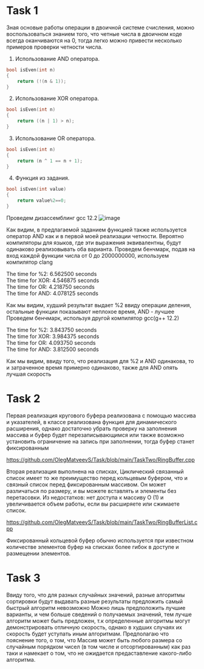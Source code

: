 # Task 1
Зная основые работы операции в двоичной системе счисления, можно воспользоваться знанием того, что четные числа в двоичном коде всегда оканчиваются на 0, тогда
легко можно привести несколько примеров проверки четности числа. 
1. Использование AND оператора.
```C++
bool isEven(int n)
{
    return (!(n & 1));
}
```
2. Использование XOR оператора. 
```C++
bool isEven(int n)
{
    return ((n | 1) > n);
}
```
3. Использование OR оператора.
```C++
bool isEven(int n)
{
    return (n ^ 1 == n + 1);
}
```
4. Функция из задания.
```C++ 
bool isEven(int value)
{
    return value%2==0;
}
```
Проведем дизассемблинг gcc 12.2
![image](https://user-images.githubusercontent.com/55399599/194369449-4229ed4e-1c69-499e-9c49-8865085711de.png)

Как видим, в предлагаемой заданием функцией также используется оператор AND как и в первой моей реализации четности.
Вероятно компиляторы для языков, где эти выражения эквивалентны, будут одинаково реализовывать оба варианта.
Проведем бенчмарк, подав на вход каждой функции числа от 0 до 2000000000, используем компилятор clang

The time for %2: 6.562500 seconds \
The time for XOR: 4.546875 seconds \
The time for OR: 4.218750 seconds \
The time for AND: 4.078125 seconds 

Как мы видим, худший результат выдает %2 ввиду операции деления, остальные функции показывают неплохое время, AND - лучшее
Проведем бенчмарк, используя другой компилятор gcc(g++ 12.2)

The time for %2: 3.843750 seconds \
The time for XOR: 3.984375 seconds \
The time for OR: 4.093750 seconds \
The time for AND: 3.812500 seconds 

Как мы видим, ввиду того, что реализация для %2 и AND одинакова, то и затраченное время примерно одинаково, также для AND опять лучшая скорость



# Task 2
Первая реализация кругового буфера реализована с помощью массива и указателей, в классе реализована функция для динамического расширения, однако достаточно убрать
проверку на заполнения массива и буфер будет перезаписывающимся или также возможно установить ограничение на запись при заполнении, тогда буфер станет фиксированным

https://github.com/OlegMatveevS/Task/blob/main/TaskTwo/RingBuffer.cpp

Вторая реализация выполнена на списках, 
Циклический связанный список имеет то же преимущество перед кольцевым буфером, что и связный список перед фиксированным массивом. 
Он может различаться по размеру, и вы можете вставлять и элементы без перетасовки.
Из недостатков: нет доступа к массиву O (1) и увеличивается объем работы, если вы расширяете или сжимаете список.

https://github.com/OlegMatveevS/Task/blob/main/TaskTwo/RingBufferList.cpp

Фиксированный кольцевой буфер обычно используется при известном количестве элементов
буфер на списках более гибок в доступе и размещении элементов.

# Task 3
Ввиду того, что для разных случайных значений, разные алгоритмы сортировки будут выдавать разные результаты предложить самый быстрый алгоритм невозможно
Можно лишь предположить лучшие варианты, и чем больше сведений о получаемых значений, тем лучше алгоритм может быть предложен, т.к определенные алгоритмы
могут демонстрировать отличную скорость, однако в худших случаях их скорость будет уступать иным алгоритмам. Предполагаю что пояснение того, о том, что 
Массив может быть любого размера со случайным порядком чисел (в том числе и отсортированным) как раз таки и намекает о том, что не ожидается предаставление 
какого-либо алгоритма.
